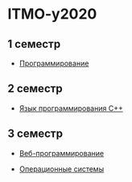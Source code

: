 # ITMO-y2020

## 1 семестр

 * [Программирование](java)

## 2 семестр

 * [Язык программирования C++](C++)

## 3 семестр

 * [Веб-программирование](Web)
 
 * [Операционные системы](OS)
 
 
